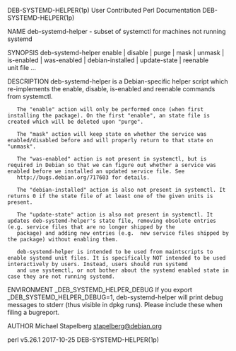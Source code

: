 DEB-SYSTEMD-HELPER(1p)                                                            User Contributed Perl Documentation                                                           DEB-SYSTEMD-HELPER(1p)

NAME
       deb-systemd-helper - subset of systemctl for machines not running systemd

SYNOPSIS
       deb-systemd-helper enable | disable | purge | mask | unmask | is-enabled | was-enabled | debian-installed | update-state | reenable unit file ...

DESCRIPTION
       deb-systemd-helper is a Debian-specific helper script which re-implements the enable, disable, is-enabled and reenable commands from systemctl.

       The "enable" action will only be performed once (when first installing the package). On the first "enable", an state file is created which will be deleted upon "purge".

       The "mask" action will keep state on whether the service was enabled/disabled before and will properly return to that state on "unmask".

       The "was-enabled" action is not present in systemctl, but is required in Debian so that we can figure out whether a service was enabled before we installed an updated service file. See
       http://bugs.debian.org/717603 for details.

       The "debian-installed" action is also not present in systemctl. It returns 0 if the state file of at least one of the given units is present.

       The "update-state" action is also not present in systemctl. It updates deb-systemd-helper's state file, removing obsolete entries (e.g. service files that are no longer shipped by the
       package) and adding new entries (e.g.  new service files shipped by the package) without enabling them.

       deb-systemd-helper is intended to be used from maintscripts to enable systemd unit files. It is specifically NOT intended to be used interactively by users. Instead, users should run systemd
       and use systemctl, or not bother about the systemd enabled state in case they are not running systemd.

ENVIRONMENT
       _DEB_SYSTEMD_HELPER_DEBUG
           If you export _DEB_SYSTEMD_HELPER_DEBUG=1, deb-systemd-helper will print debug messages to stderr (thus visible in dpkg runs). Please include these when filing a bugreport.

AUTHOR
       Michael Stapelberg <stapelberg@debian.org>

perl v5.26.1                                                                                  2017-10-25                                                                        DEB-SYSTEMD-HELPER(1p)
